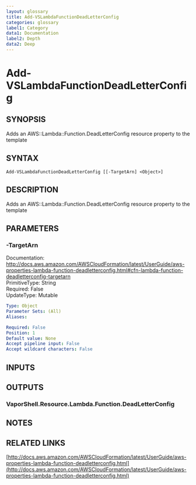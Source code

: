 ```yaml
---
layout: glossary
title: Add-VSLambdaFunctionDeadLetterConfig
categories: glossary
label1: Category
data1: Documentation
label2: Depth
data2: Deep
---
```


# Add-VSLambdaFunctionDeadLetterConfig

## SYNOPSIS
Adds an AWS::Lambda::Function.DeadLetterConfig resource property to the template

## SYNTAX

```
Add-VSLambdaFunctionDeadLetterConfig [[-TargetArn] <Object>]
```

## DESCRIPTION
Adds an AWS::Lambda::Function.DeadLetterConfig resource property to the template

## PARAMETERS

### -TargetArn
Documentation: http://docs.aws.amazon.com/AWSCloudFormation/latest/UserGuide/aws-properties-lambda-function-deadletterconfig.html#cfn-lambda-function-deadletterconfig-targetarn    
PrimitiveType: String    
Required: False    
UpdateType: Mutable

```yaml
Type: Object
Parameter Sets: (All)
Aliases: 

Required: False
Position: 1
Default value: None
Accept pipeline input: False
Accept wildcard characters: False
```

## INPUTS

## OUTPUTS

### VaporShell.Resource.Lambda.Function.DeadLetterConfig

## NOTES

## RELATED LINKS

[http://docs.aws.amazon.com/AWSCloudFormation/latest/UserGuide/aws-properties-lambda-function-deadletterconfig.html](http://docs.aws.amazon.com/AWSCloudFormation/latest/UserGuide/aws-properties-lambda-function-deadletterconfig.html)

